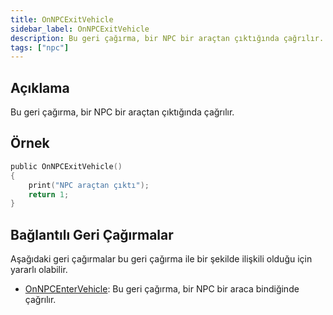```yaml
---
title: OnNPCExitVehicle
sidebar_label: OnNPCExitVehicle
description: Bu geri çağırma, bir NPC bir araçtan çıktığında çağrılır.
tags: ["npc"]
---
```


## Açıklama

Bu geri çağırma, bir NPC bir araçtan çıktığında çağrılır.

## Örnek

```c
public OnNPCExitVehicle()
{
    print("NPC araçtan çıktı");
    return 1;
}
```

## Bağlantılı Geri Çağırmalar

Aşağıdaki geri çağırmalar bu geri çağırma ile bir şekilde ilişkili olduğu için yararlı olabilir.

- [OnNPCEnterVehicle](OnNPCEnterVehicle): Bu geri çağırma, bir NPC bir araca bindiğinde çağrılır.
